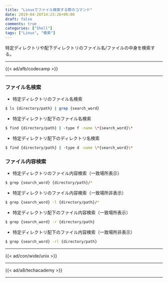 ```yaml
---
title: "Linuxでファイル検索する際のコマンド"
date: 2019-04-26T14:23:28+09:00
draft: false
comments: true
categories: ["Shell"]
tags: ["Linux", "検索"]
---
```


特定ディレクトリや配下ディレクトリのファイル名/ファイルの中身を検索する。

<!--more-->

---

{{< ad/afb/codecamp >}}

---

### ファイル名検索

- 特定ディレクトリのファイル名検索

```sh
$ ls {directory/path} | grep {search_word}
```

- 特定ディレクトリ配下のファイル名検索

```sh
$ find {directory/path} | -type f -name \*{search_word}\*
```

- 特定ディレクトリ配下のディレクトリ名検索

```sh
$ find {directory/path} | -type d -name \*{search_word}\*
```

### ファイル内容検索

- 特定ディレクトリのファイル内容検索（一致場所表示）

```sh
$ grep {search_word} {directory/path}/*
```

- 特定ディレクトリのファイル内容検索（一致場所非表示）

```sh
$ grep {search_word} -l {directory/path}/*
```

- 特定ディレクトリ配下のファイル内容検索（一致場所表示）

```sh
$ grep {search_word} -r {directory/path}
```

- 特定ディレクトリ配下のファイル内容検索（一致場所非表示）

```sh
$ grep {search_word} -rl {directory/path}
```

---

{{< ad/con/wide/unix >}}

---

{{< ad/a8/techacademy >}}

---
